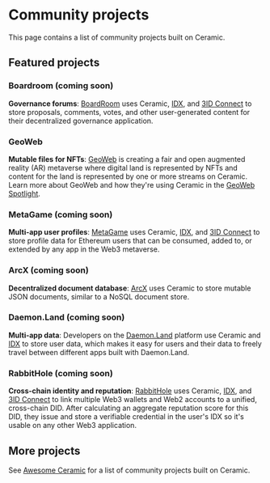 # Community projects
This page contains a list of community projects built on Ceramic.

## Featured projects

### Boardroom (coming soon)
**Governance forums**: [BoardRoom](https://boardroom.info) uses Ceramic, [IDX](../tools/identity/idx.md), and [3ID Connect](../authentication/wallets/3id-connect.md) to store proposals, comments, votes, and other user-generated content for their decentralized governance application.

### GeoWeb
**Mutable files for NFTs**: [GeoWeb](https://geoweb.network) is creating a fair and open augmented reality (AR) metaverse where digital land is represented by NFTs and content for the land is represented by one or more streams on Ceramic. Learn more about GeoWeb and how they're using Ceramic in the [GeoWeb Spotlight](https://blog.ceramic.network/geo-web-is-connecting-digital-content-to-the-physical-world-with-nfts-and-ceramic/).

### MetaGame (coming soon)
**Multi-app user profiles**: [MetaGame](https://metagame.wtf) uses Ceramic, [IDX](../tools/identity/idx.md), and [3ID Connect](../authentication/wallets/3id-connect.md) to store profile data for Ethereum users that can be consumed, added to, or extended by any app in the Web3 metaverse.

### ArcX (coming soon)
**Decentralized document database**: [ArcX](https://arcx.game) uses Ceramic to store mutable JSON documents, similar to a NoSQL document store.

### Daemon.Land (coming soon)
**Multi-app data**: Developers on the [Daemon.Land](https://daemon.land) platform use Ceramic and [IDX](../tools/identity/idx.md) to store user data, which makes it easy for users and their data to freely travel between different apps built with Daemon.Land.

### RabbitHole (coming soon)
**Cross-chain identity and reputation**: [RabbitHole](https://rabbithole.gg) uses Ceramic, [IDX](../tools/identity/idx.md), and [3ID Connect](../authentication/wallets/3id-connect.md) to link multiple Web3 wallets and Web2 accounts to a unified, cross-chain DID. After calculating an aggregate reputation score for this DID, they issue and store a verifiable credential in the user's IDX so it's usable on any other Web3 application.


## More projects

See [Awesome Ceramic](https://github.com/ceramicnetwork/awesome) for a list of community projects built on Ceramic.
